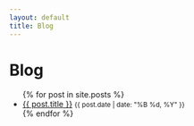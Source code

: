 ```yaml
---
layout: default
title: Blog
---
```


# Blog

<ul>
  {% for post in site.posts %}
    <li>
      <a href="{{ post.url | relative_url }}">{{ post.title }}</a>
      <small>{{ post.date | date: "%B %d, %Y" }}</small>
    </li>
  {% endfor %}
</ul>
